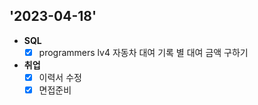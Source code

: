 ## '2023-04-18'

+ **SQL**
  + [x] programmers lv4 자동차 대여 기록 별 대여 금액 구하기
  
+ **취업**
  + [x] 이력서 수정
  + [x] 면접준비
